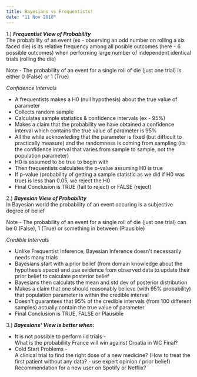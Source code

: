 ```yaml
---
title: Bayesians vs Frequentists!
date: "11 Nov 2018"
---
```


1.) _**Frequentist View of Probability**_  
The probability of an event (ex - observing an odd number on rolling a six faced die) is its relative frequency among all posible outcomes (here - 6 possible outcomes) when performing large number of independent identical trials (rolling the die)

Note - The probability of an event for a single roll of die (just one trial) is either 0 (False) or 1 (True)

_Confidence Intervals_  
* A frequentists makes a H0 (null hypothesis) about the true value of parameter
* Collects random sample
* Calculates sample statistics & confidence intervals (ex - 95%)
* Makes a claim that the probability we have obtained a confidence interval which contains the true value of parameter is 95%
* All the while acknowleding that the parameter is fixed (but difficult to practically measure) and the randomness is coming from sampling (its the confidence interval that varies from sample to sample, not the population parameter)
* H0 is assumed to be true to begin with
* Then frequentists calculates the p-value assuming H0 is true
* If p-value (probability of getting a sample statistic as we did if H0 was true) is less than 0.05, we reject the H0 
* Final Conclusion is TRUE (fail to reject) or FALSE (reject)



2.) _**Bayesian View of Probability**_  
In Bayesian world the probability of an event occuring is a subjective degree of belief 

Note - The probability of an event for a single roll of die (just one trial) can be 0 (False), 1 (True) or something in between (Plausible)

_Credible Intervals_  
* Unlike Frequentist Inference, Bayesian Inference doesn't necessarily needs many trials
* Bayesians start with a prior belief (from domain knowledge about the hypothesis space) and use evidence from observed data to update their prior belief to calculate posterior belief
* Bayesians then calculats the mean and std dev of posterior distribution
* Makes a claim that one should reasonably believe (with 95% probability) that population parameter is within the credible interval
* Doesn't guarantees that 95% of the credible intervals (from 100 different samples) actually contain the true value of parameter
* Final Conclusion is TRUE, FALSE or Plausible

3.) _**Bayesians' View is better when:**_  
* It is not possible to perform iid trials -  
What is the probabiliity France will win against Croatia in WC Final?  
* Cold Start Problems -  
A clinical trial to find the right dose of a new medicine? (How to treat the first patient without any data? - use expert opinion / prior belief)  
Recommendation for a new user on Spotify or Netflix?  


